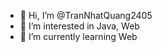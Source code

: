 - 👋 Hi, I’m @TranNhatQuang2405
- 👀 I’m interested in Java, Web
- 🌱 I’m currently learning Web


<!---
TranNhatQuang2405/TranNhatQuang2405 is a ✨ special ✨ repository because its `README.md` (this file) appears on your GitHub profile.
You can click the Preview link to take a look at your changes.
--->

